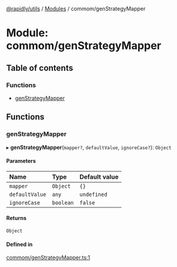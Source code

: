 [@rapidly/utils](../README.md) / [Modules](../modules.md) / commom/genStrategyMapper

# Module: commom/genStrategyMapper

## Table of contents

### Functions

- [genStrategyMapper](commom_genStrategyMapper.md#genstrategymapper)

## Functions

### genStrategyMapper

▸ **genStrategyMapper**(`mapper?`, `defaultValue`, `ignoreCase?`): `Object`

#### Parameters

| Name | Type | Default value |
| :------ | :------ | :------ |
| `mapper` | `Object` | `{}` |
| `defaultValue` | `any` | `undefined` |
| `ignoreCase` | `boolean` | `false` |

#### Returns

`Object`

#### Defined in

[commom/genStrategyMapper.ts:1](https://github.com/canguser/rapidly-utils/blob/966e48c/main/commom/genStrategyMapper.ts#L1)
